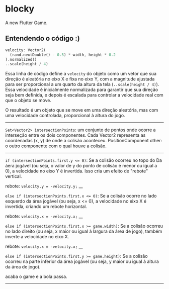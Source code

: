 # blocky

A new Flutter Game.

## Entendendo o código :)

```dart
velocity: Vector2(
  (rand.nextDouble() - 0.5) * width, height * 0.2
).normalized()
..scale(height / 4)
```
Essa linha de código define a `velocity` do objeto como um vetor que sua direção é aleatória no eixo X e fixa no eixo Y, com a magnitude ajustada para ser proporcional a um quarto da altura da tela (`..scale(height / 4)`). 
Essa velocidade é inicialmente normalizada para garantir que sua direção seja bem definida, e depois é escalada para controlar a velocidade real com que o objeto se move.

O resultado é um objeto que se move em uma direção aleatória, mas com uma velocidade controlada, proporcional à altura do jogo.

___

`Set<Vector2> intersectionPoints`: um conjunto de pontos onde ocorre a interseção entre os dois componentes. Cada Vector2 representa as coordenadas (x, y) de onde a colisão aconteceu.
PositionComponent other: o outro componente com o qual houve a colisão.

---

`if (intersectionPoints.first.y <= 0)`: Se a colisão ocorreu no topo do Da áera jogável (ou seja, o valor de y do ponto de colisão é menor ou igual a 0), a velocidade no eixo Y é invertida. Isso cria um efeito de "rebote" vertical. 

rebote: `velocity.y = -velocity.y;`
__

`else if (intersectionPoints.first.x <= 0)`: Se a colisão ocorre no lado esquerdo da área jogável (ou seja, x <= 0), a velocidade no eixo X é invertida, criando um rebote horizontal.

rebote: `velocity.x = -velocity.x;`
__

`else if (intersectionPoints.first.x >= game.width)`: Se a colisão ocorreu no lado direito (ou seja, x maior ou igual à largura da área de jogo), também inverte a velocidade no eixo X.

rebote: `velocity.x = -velocity.x;`
__

`else if (intersectionPoints.first.y >= game.height)`: Se a colisão ocorreu na parte inferior da área jogável (ou seja, y maior ou igual à altura da área de jogo).

acaba o game e a bola passa.

---